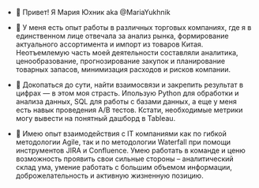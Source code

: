 - 👋 Привет! Я Мария Юхник aka @MariaYukhnik
  
- 🌱 У меня есть опыт работы в различных торговых компаниях, где я в единственном лице отвечала за анализ рынка, формирование актуального ассортимента и импорт из товаров Китая.
  Неотъемлемую часть моей деятельности составляли аналитика, ценообразование, прогнозирование закупок и планирование товарных запасов, минимизация расходов и рисков компании.
  
-  👀 Докопаться до сути, найти взаимосвязи и закрепить результат в цифрах — в этом моя страсть.
  Ипользую Python для обработки и анализа данных, SQL для работы с базами данных, а еще у меня есть навык проведения A/B тестов. Кстати, необходимые метрики могу вывести на понятный дашборд в Tableau.
  
- 💞️ Имею опыт взаимодействия с IT компаниями как по гибкой методологии Agile, так и по методологии Waterfall при помощи инструментов JIRA и Confluence.
  Умею работать в команде и ценю возможность проявить свои сильные стороны – аналитический склад ума, умение работать с большим объемом информации, доброжелательность и активную жизненную позицию.

<!---
MariaYukhnik/MariaYukhnik is a ✨ special ✨ repository because its `README.md` (this file) appears on your GitHub profile.
You can click the Preview link to take a look at your changes.
--->
